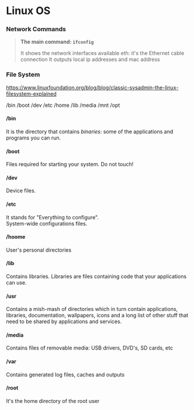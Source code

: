 # Linux OS

### Network Commands

> **The main command: `ifconfig`**
>
> It shows the network interfaces available
> eth: it's the Ethernet cable connection
> It outputs local ip addresses and mac address

### File System

https://www.linuxfoundation.org/blog/blog/classic-sysadmin-the-linux-filesystem-explained

/bin
/boot
/dev
/etc
/home
/lib
/media
/mnt
/opt

#### /bin

It is the directory that contains _binaries_: some of the applications and programs you can run.

#### /boot

Files required for starting your system. Do not touch!

#### /dev

Device files.

#### /etc

It stands for "Everything to configure".  
System-wide configurations files.

#### /hoome

User's personal directories

#### /lib

Contains libraries. Libraries are files containing code that your applications can use.

#### /usr

Contains a mish-mash of directories which in turn contain applications, libraries, documentation, wallpapers, icons and a long list of other stuff that need to be shared by applications and services.

#### /media

Contains files of removable media: USB drivers, DVD's, SD cards, etc

#### /var

Contains generated log files, caches and outputs

#### /root

It's the home directory of the root user

